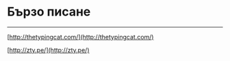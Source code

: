 # Бързо писане

---

[http://thetypingcat.com/](http://thetypingcat.com/)

[http://zty.pe/](http://zty.pe/)

